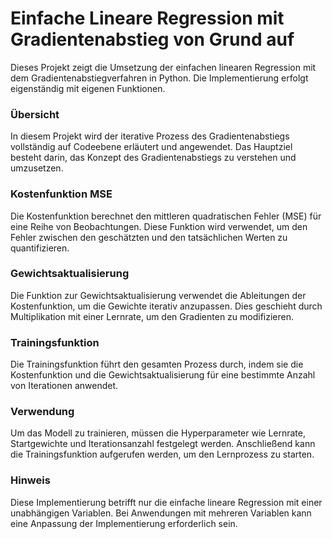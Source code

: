 # **Einfache Lineare Regression mit Gradientenabstieg von Grund auf**
Dieses Projekt zeigt die Umsetzung der einfachen linearen Regression mit dem Gradientenabstiegverfahren in Python. Die Implementierung erfolgt eigenständig mit eigenen Funktionen.

### **Übersicht**
In diesem Projekt wird der iterative Prozess des Gradientenabstiegs vollständig auf Codeebene erläutert und angewendet. Das Hauptziel besteht darin, das Konzept des Gradientenabstiegs zu verstehen und umzusetzen.

### **Kostenfunktion MSE**
Die Kostenfunktion berechnet den mittleren quadratischen Fehler (MSE) für eine Reihe von Beobachtungen. Diese Funktion wird verwendet, um den Fehler zwischen den geschätzten und den tatsächlichen Werten zu quantifizieren.

### **Gewichtsaktualisierung**
Die Funktion zur Gewichtsaktualisierung verwendet die Ableitungen der Kostenfunktion, um die Gewichte iterativ anzupassen. Dies geschieht durch Multiplikation mit einer Lernrate, um den Gradienten zu modifizieren.

### **Trainingsfunktion**
Die Trainingsfunktion führt den gesamten Prozess durch, indem sie die Kostenfunktion und die Gewichtsaktualisierung für eine bestimmte Anzahl von Iterationen anwendet.

### **Verwendung**
Um das Modell zu trainieren, müssen die Hyperparameter wie Lernrate, Startgewichte und Iterationsanzahl festgelegt werden. Anschließend kann die Trainingsfunktion aufgerufen werden, um den Lernprozess zu starten.

### **Hinweis**
Diese Implementierung betrifft nur die einfache lineare Regression mit einer unabhängigen Variablen. Bei Anwendungen mit mehreren Variablen kann eine Anpassung der Implementierung erforderlich sein.
